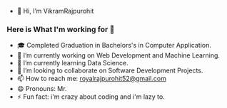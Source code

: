 - 👋 Hi, I’m VikramRajpurohit
### Here is What I'm working for 👋
- 🎓 Completed Graduation in Bachelors's in Computer Application.
- 🔭 I’m currently working on Web Development and Machine Learning.
- 🌱 I’m currently learning Data Science.
- 👯 I’m looking to collaborate on Software Development Projects.
- 📫 How to reach me: royalrajpurohit52@gmail.com
- 😄 Pronouns: Mr.
- ⚡ Fun fact: i'm crazy about coding and i'm lazy to.

